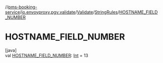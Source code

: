 //[pms-booking-service](../../../../index.md)/[io.envoyproxy.pgv.validate](../../index.md)/[Validate](../index.md)/[StringRules](index.md)/[HOSTNAME_FIELD_NUMBER](-h-o-s-t-n-a-m-e_-f-i-e-l-d_-n-u-m-b-e-r.md)

# HOSTNAME_FIELD_NUMBER

[java]\
val [HOSTNAME_FIELD_NUMBER](-h-o-s-t-n-a-m-e_-f-i-e-l-d_-n-u-m-b-e-r.md): [Int](https://kotlinlang.org/api/core/kotlin-stdlib/kotlin/-int/index.html) = 13